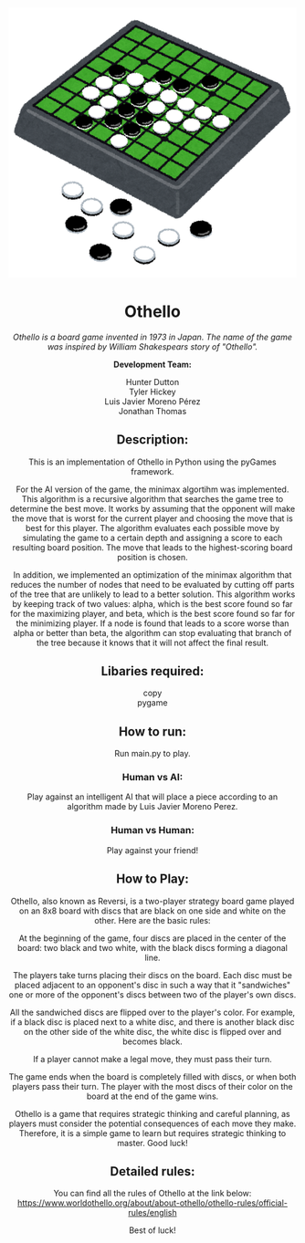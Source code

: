 
<center><img src="assets/pngegg.png">


# <center>Othello</center>

<p><i>Othello is a board game invented in 1973 in Japan. The name of the game was 
inspired by William Shakespears story of "Othello". </i></p>

<b>Development Team:</b> 

 Hunter Dutton<br>
 Tyler Hickey <br>
 Luis Javier Moreno Pérez <br>
 Jonathan Thomas <br>


## Description:
This is an implementation of Othello in Python using the pyGames framework. 

<p>For the AI version of the game, the minimax algortihm was implemented. This algorithm is a recursive algorithm that searches the game tree to determine the best move. It works by assuming that the opponent will make the move that is worst for the current player and choosing the move that is best for this player. The algorithm evaluates each possible move by simulating the game to a certain depth and assigning a score to each resulting board position. The move that leads to the highest-scoring board position is chosen. </p>

<p>In addition, we implemented an optimization of the minimax algorithm that reduces the number of nodes that need to be evaluated by cutting off parts of the tree that are unlikely to lead to a better solution. This algorithm works by keeping track of two values: alpha, which is the best score found so far for the maximizing player, and beta, which is the best score found so far for the minimizing player. If a node is found that leads to a score worse than alpha or better than beta, the algorithm can stop evaluating that branch of the tree because it knows that it will not affect the final result.</p>

## Libaries required:
copy <br>
pygame

## How to run:
Run main.py to play. 

###  Human vs AI:

Play against an intelligent AI that will place a piece according to an algorithm made by Luis Javier Moreno Perez.

### Human vs Human:

Play against your friend!

## How to Play:

<p>Othello, also known as Reversi, is a two-player strategy board game played on an 8x8 board with discs that are black on one side and white on the other. Here are the basic rules:</p>

<p>At the beginning of the game, four discs are placed in the center of the board: two black and two white, with the black discs forming a diagonal line.</p>

<p>The players take turns placing their discs on the board. Each disc must be placed adjacent to an opponent's disc in such a way that it "sandwiches" one or more of the opponent's discs between two of the player's own discs.</p>

<p>All the sandwiched discs are flipped over to the player's color. For example, if a black disc is placed next to a white disc, and there is another black disc on the other side of the white disc, the white disc is flipped over and becomes black.</p>

<p>If a player cannot make a legal move, they must pass their turn.</p>

<p>The game ends when the board is completely filled with discs, or when both players pass their turn. The player with the most discs of their color on the board at the end of the game wins.</p>

<p>Othello is a game that requires strategic thinking and careful planning, as players must consider the potential consequences of each move they make.
Therefore, it is a simple game to learn but requires strategic thinking to master. Good luck!</p>


## Detailed rules:
You can find all the rules of Othello at the link below:
https://www.worldothello.org/about/about-othello/othello-rules/official-rules/english









Best of luck!

</center>




